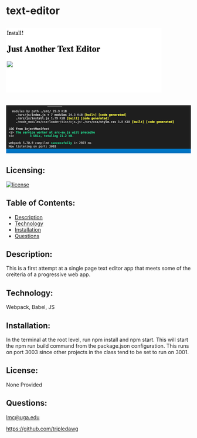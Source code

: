 # text-editor

  ## ![screenshot](text-editor-screenshot.png) 
  ## ![screenshot 2](text-editor-2.png)

  


  ## Licensing:
  [![license](https://img.shields.io/badge/license-none-blue)](https://shields.io)
  ## Table of Contents: 
  - [Description](#description)
  - [Technology](#technology)
  - [Installation](#installation)
  - [Questions](#questions)

  ## Description:
  This is a first attempt at a single page text editor app that meets some of the creiteria of a progressive web app.   
  ## Technology:
  Webpack, Babel, JS
  ## Installation: 
  In the terminal at the root level, run npm install and npm start.  This will start the npm run build command from the package.json configuration. This runs on port 3003 since other projects in the class tend to be set to run on 3001.  
  ## License: 
  None Provided 
  ## Questions: 
  lmc@uga.edu
  
  <https://github.com/tripledawg>
